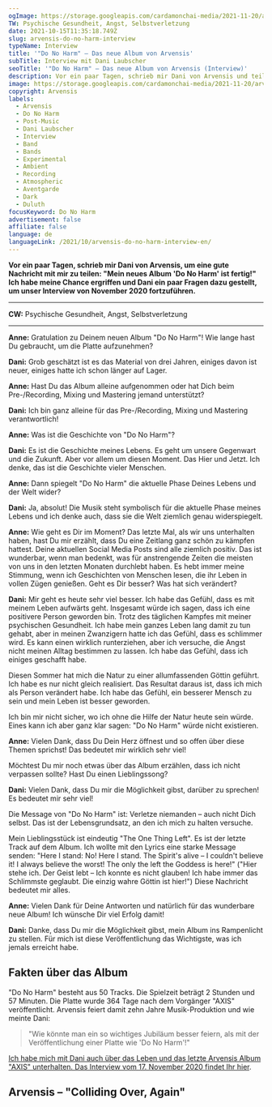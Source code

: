 ```yaml
---
ogImage: https://storage.googleapis.com/cardamonchai-media/2021-11-20/arvensis-do-no-harm-fb-png-imagine-080808_6b5555_1024_768/640.webp
TW: Psychische Gesundheit, Angst, Selbstverletzung
date: 2021-10-15T11:35:18.749Z
slug: arvensis-do-no-harm-interview
typeName: Interview
title: '"Do No Harm" – Das neue Album von Arvensis'
subTitle: Interview mit Dani Laubscher
seoTitle: '"Do No Harm" – Das neue Album von Arvensis (Interview)'
description: Vor ein paar Tagen, schrieb mir Dani von Arvensis und teilte mir die gute Nachricht mit, dass das neue Album "Do No Harm" fertig ist. Ich habe meine Chance ergriffen und Dani ein paar Fragen dazu gestellt, um unser Interview von November 2020 fortzuführen.
image: https://storage.googleapis.com/cardamonchai-media/2021-11-20/arvensis-dani-jpg-imagine-282838_714d4f_1024_768/640.webp
copyright: Arvensis
labels:
  - Arvensis
  - Do No Harm
  - Post-Music
  - Dani Laubscher
  - Interview
  - Band
  - Bands
  - Experimental
  - Ambient
  - Recording
  - Atmospheric
  - Aventgarde
  - Dark
  - Duluth
focusKeyword: Do No Harm
advertisement: false
affiliate: false
language: de
languageLink: /2021/10/arvensis-do-no-harm-interview-en/
---
```


**Vor ein paar Tagen, schrieb mir Dani von Arvensis, um eine gute Nachricht mit mir zu teilen: "Mein neues Album 'Do No Harm' ist fertig!" Ich habe meine Chance ergriffen und Dani ein paar Fragen dazu gestellt, um unser Interview von November 2020 fortzuführen.**

---

**CW:** Psychische Gesundheit, Angst, Selbstverletzung

---

**Anne:** Gratulation zu Deinem neuen Album "Do No Harm"! Wie lange hast Du gebraucht, um die Platte aufzunehmen?

**Dani:** Grob geschätzt ist es das Material von drei Jahren, einiges davon ist neuer, einiges hatte ich schon länger auf Lager.

**Anne:** Hast Du das Album alleine aufgenommen oder hat Dich beim Pre-/Recording, Mixing und Mastering jemand unterstützt?

**Dani:** Ich bin ganz alleine für das Pre-/Recording, Mixing und Mastering verantwortlich!

**Anne:** Was ist die Geschichte von "Do No Harm"?

**Dani:** Es ist die Geschichte meines Lebens. Es geht um unsere Gegenwart und die Zukunft. Aber vor allem um diesen Moment. Das Hier und Jetzt. Ich denke, das ist die Geschichte vieler Menschen.

**Anne:** Dann spiegelt "Do No Harm" die aktuelle Phase Deines Lebens und der Welt wider?

**Dani:** Ja, absolut! Die Musik steht symbolisch für die aktuelle Phase meines Lebens und ich denke auch, dass sie die Welt ziemlich genau widerspiegelt.

**Anne:** Wie geht es Dir im Moment? Das letzte Mal, als wir uns unterhalten haben, hast Du mir erzählt, dass Du eine Zeitlang ganz schön zu kämpfen hattest. Deine aktuellen Social Media Posts sind alle ziemlich positiv. Das ist wunderbar, wenn man bedenkt, was für anstrengende Zeiten die meisten von uns in den letzten Monaten durchlebt haben. Es hebt immer meine Stimmung, wenn ich Geschichten von Menschen lesen, die ihr Leben in vollen Zügen genießen. Geht es Dir besser? Was hat sich verändert?

**Dani:** Mir geht es heute sehr viel besser. Ich habe das Gefühl, dass es mit meinem Leben aufwärts geht. Insgesamt würde ich sagen, dass ich eine positivere Person geworden bin. Trotz des täglichen Kampfes mit meiner psychischen Gesundheit. Ich habe mein ganzes Leben lang damit zu tun gehabt, aber in meinen Zwanzigern hatte ich das Gefühl, dass es schlimmer wird. Es kann einen wirklich runterziehen, aber ich versuche, die Angst nicht meinen Alltag bestimmen zu lassen. Ich habe das Gefühl, dass ich einiges geschafft habe.

Diesen Sommer hat mich die Natur zu einer allumfassenden Göttin geführt. Ich habe es nur nicht gleich realisiert. Das Resultat daraus ist, dass ich mich als Person verändert habe. Ich habe das Gefühl, ein besserer Mensch zu sein und mein Leben ist besser geworden.

Ich bin mir nicht sicher, wo ich ohne die Hilfe der Natur heute sein würde. Eines kann ich aber ganz klar sagen: "Do No Harm" würde nicht existieren.

**Anne:** Vielen Dank, dass Du Dein Herz öffnest und so offen über diese Themen sprichst! Das bedeutet mir wirklich sehr viel!

Möchtest Du mir noch etwas über das Album erzählen, dass ich nicht verpassen sollte? Hast Du einen Lieblingssong?

**Dani:** Vielen Dank, dass Du mir die Möglichkeit gibst, darüber zu sprechen! Es bedeutet mir sehr viel!

Die Message von "Do No Harm" ist: Verletze niemanden – auch nicht Dich selbst. Das ist der Lebensgrundsatz, an den ich mich zu halten versuche.

Mein Lieblingsstück ist eindeutig "The One Thing Left". Es ist der letzte Track auf dem Album. Ich wollte mit den Lyrics eine starke Message senden: "Here I stand: No! Here I stand. The Spirit's alive – I couldn't believe it! I always believe the worst! The only the left the Goddess is here!" ("Hier stehe ich. Der Geist lebt – Ich konnte es nicht glauben! Ich habe immer das Schlimmste geglaubt. Die einzig wahre Göttin ist hier!") Diese Nachricht bedeutet mir alles.

**Anne:** Vielen Dank für Deine Antworten und natürlich für das wunderbare neue Album! Ich wünsche Dir viel Erfolg damit!

**Dani:** Danke, dass Du mir die Möglichkeit gibst, mein Album ins Rampenlicht zu stellen. Für mich ist diese Veröffentlichung das Wichtigste, was ich jemals erreicht habe.

## Fakten über das Album

"Do No Harm" besteht aus 50 Tracks. Die Spielzeit beträgt 2 Stunden und 57 Minuten. Die Platte wurde 364 Tage nach dem Vorgänger "AXIS" veröffentlicht. Arvensis feiert damit zehn Jahre Musik-Produktion und wie meinte Dani:

> "Wie könnte man ein so wichtiges Jubiläum besser feiern, als mit der Veröffentlichung einer Platte wie 'Do No Harm'!"

[Ich habe mich mit Dani auch über das Leben und das letzte Arvensis Album "AXIS" unterhalten. Das Interview vom 17. November 2020 findet Ihr hier](/2020/11/arvensis-interview).

## Arvensis – "Colliding Over, Again"

<YouTube id="H45mMsNUz4E" />
